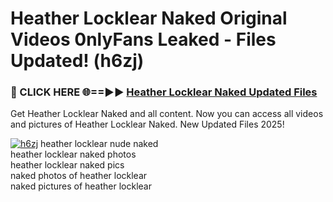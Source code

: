 # Heather Locklear Naked Original Videos 0nlyFans Leaked - Files Updated! (h6zj)

<h3>🔴 CLICK HERE 🌐==►► <a href="https://tinyurl.com/yckcrads" rel="nofollow">Heather Locklear Naked Updated Files</a></h3>

Get Heather Locklear Naked and all content. Now you can access all videos and pictures of Heather Locklear Naked. New Updated Files 2025!

[![h6zj](https://i.imgur.com/hpKpOFt.gif)](https://tinyurl.com/yckcrads)
heather locklear nude naked<br>
heather locklear naked photos<br>
heather locklear naked pics<br>
naked photos of heather locklear<br>
naked pictures of heather locklear